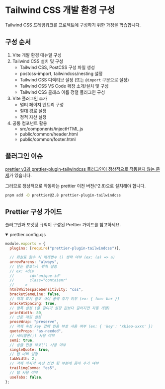# Tailwind CSS 개발 환경 구성

Tailwind CSS 프레임워크를 프로젝트에 구성하기 위한 과정을 학습합니다.

## 구성 순서

1. Vite 개발 환경 매뉴얼 구성
1. Tailwind CSS 설치 및 구성
    - Tailwind CSS, PostCSS 구성 파일 생성
    - postcss-import, tailwindcss/nesting 설정
    - Tailwind CSS 디렉티브 설정 (또는 `@import` 구문으로 설정)
    - Tailwind CSS VS Code 확장 소개/설치 및 구성
    - Tailwind CSS 클래스 이름 정렬 플러그인 구성
1. Vite 플러그인 추가
    - 멀티 페이지 엔트리 구성
    - 절대 경로 설정
    - 정적 자산 설정
1. 공통 컴포넌트 활용
    - src/components/injectHTML.js
    - public/common/header.html
    - public/common/footer.html

## 플러그인 이슈

[prettier v3과 prettier-plugin-tailwindcss 플러그인이 정상적으로 작동한지 않는 문제](https://github.com/tailwindlabs/prettier-plugin-tailwindcss/issues/176)가 있습니다.

그러므로 정상적으로 작동하는 prettier 이전 버전(^2.8)으로 설치해야 합니다.

```sh
pnpm add -D prettier@2.8 prettier-plugin-tailwindcss
```

## Prettier 구성 가이드

플러그인과 포멧팅 규칙이 구성된 Prettier 가이드를 참고하세요.

<details open>
  <summary>prettier.config.cjs</summary>

  ```js
  module.exports = {
    plugins: [require("prettier-plugin-tailwindcss")],

    // 화살표 함수 식 매개변수 () 생략 여부 (ex: (a) => a)
    arrowParens: "always",
    // 닫는 괄호(>) 위치 설정
    // ex: <div
    //       id="unique-id"
    //       class="contaienr"
    //     >
    htmlWhitespaceSensitivity: "css",
    bracketSameLine: false,
    // 객체 표기 괄호 사이 공백 추가 여부 (ex: { foo: bar })
    bracketSpacing: true,
    // 행폭 설정 (줄 길이가 설정 값보다 길어지면 자동 개행)
    printWidth: 80,
    // 산문 래핑 설정
    proseWrap: "preserve",
    // 객체 속성 key 값에 인용 부호 사용 여부 (ex: { 'key': 'xkieo-xxxx' })
    quoteProps: "as-needed",
    // 세미콜론(;) 사용 여부
    semi: true,
    // 싱글 인용 부호(') 사용 여부
    singleQuote: true,
    // 탭 너비 설정
    tabWidth: 2,
    // 객체 마지막 속성 선언 뒷 부분에 콤마 추가 여부
    trailingComma: "es5",
    // 탭 사용 여부
    useTabs: false,
  };

  ```
</details>